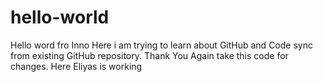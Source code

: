 # hello-world
Hello word fro Inno
Here i am trying to learn about GitHub and Code sync from existing GitHub repository.
Thank You
Again take this code for changes.
Here Eliyas is working
